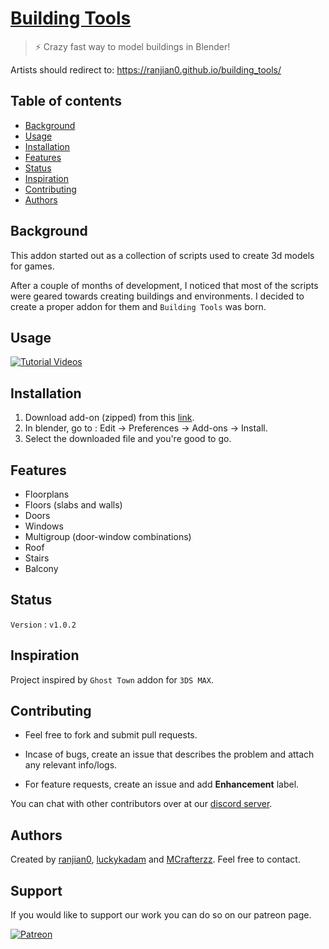 # [Building Tools](https://ranjian0.github.io/building_tool/)

> ⚡️ Crazy fast way to model buildings in Blender!

Artists should redirect to: https://ranjian0.github.io/building_tools/

## Table of contents

* [Background](#background)
* [Usage](#usage)
* [Installation](#installation)
* [Features](#features)
* [Status](#status)
* [Inspiration](#inspiration)
* [Contributing](#contributing)
* [Authors](#authors)

## Background

This addon started out as a collection of scripts used to create 3d models for games.

After a couple of months of development, I noticed that most of the scripts were geared
towards creating buildings and environments. I decided to create a proper addon for them
and `Building Tools` was born.

## Usage

[![Tutorial Videos](http://img.youtube.com/vi/rB1fm4I_bW4/0.jpg)](http://www.youtube.com/watch?v=rB1fm4I_bW4)

## Installation

1. Download add-on (zipped) from this [link](https://github.com/ranjian0/building_tools/releases/download/v1.0.2/building_tools-v1.0.2.zip).
2. In blender, go to : Edit -> Preferences -> Add-ons -> Install.
3. Select the downloaded file and you're good to go.


## Features

* Floorplans
* Floors (slabs and walls)
* Doors
* Windows
* Multigroup (door-window combinations)
* Roof
* Stairs
* Balcony

## Status

`Version` : `v1.0.2`

## Inspiration

Project inspired by `Ghost Town` addon for `3DS MAX`.

## Contributing

  * Feel free to fork and submit pull requests.

  * Incase of bugs, create an issue that describes the problem
    and attach any relevant info/logs.

  * For feature requests, create an issue and add **Enhancement** label.

  You can chat with other contributors over at our [discord server](https://discord.gg/hK4UaGu).

## Authors

Created by [ranjian0](https://github.com/ranjian0), [luckykadam](https://github.com/luckykadam) and [MCrafterzz](https://github.com/MCrafterzz). Feel free to contact.

## Support

If you would like to support our work you can do so on our patreon page.

[![Patreon](https://i.imgur.com/FOii5wr.png)](https://www.patreon.com/ranjian0)

